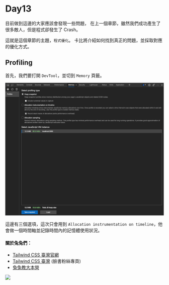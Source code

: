 # Day13

目前做到這邊的大家應該會發現一些問題，
在上一個章節，雖然我們成功產生了很多敵人，但是程式卻發生了 Crash。

這就是這個章節的主題，`程式優化`。
卡比將介紹如何找到真正的問題，並採取對應的優化方式。

## Profiling

首先，我們要打開 `DevTool`，並切到 `Memory` 頁籤。

![](./day13/profile_memory.png)

這邊有三個選項，這次只會用到 `Allocation instrumentation on timeline`，他會做一個時間軸並記錄時間內的記憶體使用狀況。

#### 關於兔兔們：

- [Tailwind CSS 臺灣官網](https://tailwindcss.tw)
- [Tailwind CSS 臺灣](https://www.facebook.com/tailwindcss.tw) (臉書粉絲專頁)
- [兔兔教大本營](https://www.facebook.com/lalarabbits-%E5%85%94%E5%85%94%E6%95%99%E5%A4%A7%E6%9C%AC%E7%87%9F-102150975410839/)

![](https://i.imgur.com/PwE2UE9.jpg)
